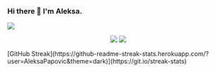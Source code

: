 ### Hi there 👋 I'm Aleksa.
![](https://komarev.com/ghpvc/?username=AleksaPapovic)

<p align="center">
  <img src ="https://github-readme-stats.vercel.app/api?username=AleksaPapovic&show_icons=true&count_private=true&include_all_commits=true&hide_border=true&hide=issues,contribs">
  <img src ="https://github-readme-stats.vercel.app/api/top-langs/?username=AleksaPapovic&layout=compact&hide_border=true&langs_count=10&hide=html,css">
</p>
[GitHub Streak](https://github-readme-streak-stats.herokuapp.com/?user=AleksaPapovic&theme=dark)](https://git.io/streak-stats)
<!--
**AleksaPapovic/AleksaPapovic** is a ✨ _special_ ✨ repository because its `README.md` (this file) appears on your GitHub profile.

Here are some ideas to get you started:

- 🔭 I’m currently working on ...
- 🌱 I’m currently learning ...
- 👯 I’m looking to collaborate on ...
- 🤔 I’m looking for help with ...
- 💬 Ask me about ...
- 📫 How to reach me: ...
- 😄 Pronouns: ...
- ⚡ Fun fact: ...
-->
